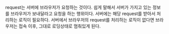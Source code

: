 request는 서버에 브라우저가 요청하는 것이다. 쉽게 말해서 서버가 가지고 있는 정보를 브라우저가 보내달라고 요청을 하는 행위이다. 
서버에는 해당 request를 받아서 처리하는 로직이 필요하다. 서버에서 브라우저의 request를 처리하는 로직이 없다면 브라우저는 접속 이후, 그대로 로딩상태로 멈춰있게 된다.
